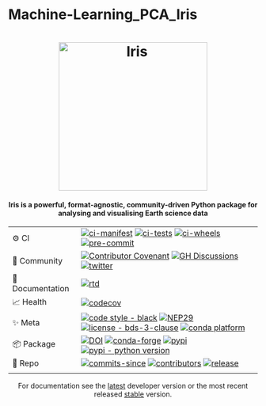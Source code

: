 # Machine-Learning_PCA_Iris

<h1 align="center">
  <a href="https://scitools-iris.readthedocs.io/en/latest/">
   <img src="https://scitools-iris.readthedocs.io/en/latest/_static/iris-logo-title.svg" alt="Iris" width="300"></a><br>
</h1>


<h4 align="center">
    Iris is a powerful, format-agnostic, community-driven Python package for
    analysing and visualising Earth science data
</h4>

|                  |                                                                                                                                                                                                                                                                                                                                                                                                                                                                                                                                                                                                                                              |
|------------------|----------------------------------------------------------------------------------------------------------------------------------------------------------------------------------------------------------------------------------------------------------------------------------------------------------------------------------------------------------------------------------------------------------------------------------------------------------------------------------------------------------------------------------------------------------------------------------------------------------------------------------------------|
| ⚙️ CI            | [![ci-manifest](https://github.com/SciTools/iris/actions/workflows/ci-manifest.yml/badge.svg)](https://github.com/SciTools/iris/actions/workflows/ci-manifest.yml) [![ci-tests](https://github.com/SciTools/iris/actions/workflows/ci-tests.yml/badge.svg)](https://github.com/SciTools/iris/actions/workflows/ci-tests.yml) [![ci-wheels](https://github.com/SciTools/iris/actions/workflows/ci-wheels.yml/badge.svg)](https://github.com/SciTools/iris/actions/workflows/ci-wheels.yml) [![pre-commit](https://results.pre-commit.ci/badge/github/SciTools/iris/main.svg)](https://results.pre-commit.ci/latest/github/SciTools/iris/main) |
| 💬 Community     | [![Contributor Covenant](https://img.shields.io/badge/contributor%20covenant-2.1-4baaaa.svg)](https://www.contributor-covenant.org/version/2/1/code_of_conduct/) [![GH Discussions](https://img.shields.io/badge/github-discussions%20%F0%9F%92%AC-yellow?logo=github&logoColor=lightgrey)](https://github.com/SciTools/iris/discussions) [![twitter](https://img.shields.io/twitter/follow/scitools_iris?color=yellow&label=twitter%7Cscitools_iris&logo=twitter&style=plastic)](https://twitter.com/scitools_iris)                                                                                                                         |
| 📖 Documentation | [![rtd](https://readthedocs.org/projects/scitools-iris/badge/?version=latest)](https://scitools-iris.readthedocs.io/en/latest/?badge=latest)                                                                                                                                                                                                                                                                                                                                                                                                                                                                                                 |
| 📈 Health        | [![codecov](https://codecov.io/gh/SciTools/iris/branch/main/graph/badge.svg?token=0GeICSIF3g)](https://codecov.io/gh/SciTools/iris)                                                                                                                                                                                                                                                                                                                                                                                                                                                                                                          |
| ✨ Meta           | [![code style - black](https://img.shields.io/badge/code%20style-black-000000.svg)](https://github.com/psf/black) [![NEP29](https://raster.shields.io/badge/follows-NEP29-orange.png)](https://numpy.org/neps/nep-0029-deprecation_policy.html) [![license - bds-3-clause](https://img.shields.io/github/license/SciTools/iris)](https://github.com/SciTools/iris/blob/main/COPYING.LESSER) [![conda platform](https://img.shields.io/conda/pn/conda-forge/iris.svg)](https://anaconda.org/conda-forge/iris)                                                                                                                                 |
| 📦 Package       | [![DOI](https://zenodo.org/badge/DOI/10.5281/zenodo.595182.svg)](https://doi.org/10.5281/zenodo.595182) [![conda-forge](https://img.shields.io/conda/vn/conda-forge/iris?color=orange&label=conda-forge&logo=conda-forge&logoColor=white)](https://anaconda.org/conda-forge/iris) [![pypi](https://img.shields.io/pypi/v/scitools-iris?color=orange&label=pypi&logo=python&logoColor=white)](https://pypi.org/project/scitools-iris/) [![pypi - python version](https://img.shields.io/pypi/pyversions/scitools-iris.svg?color=orange&logo=python&label=python&logoColor=white)](https://pypi.org/project/scitools-iris/)                    |
| 🧰 Repo          | [![commits-since](https://img.shields.io/github/commits-since/SciTools/iris/latest.svg)](https://github.com/SciTools/iris/commits/main) [![contributors](https://img.shields.io/github/contributors/SciTools/iris)](https://github.com/SciTools/iris/graphs/contributors) [![release](https://img.shields.io/github/v/release/scitools/iris)](https://github.com/SciTools/iris/releases)                                                                                                                                                                                                                                                     |
|                  |

<p align="center">
For documentation see the 
<a href="https://scitools-iris.readthedocs.io/en/latest/">latest</a>  
developer version or the most recent released
<a href="https://scitools-iris.readthedocs.io/en/stable/">stable</a> version.
</p>
